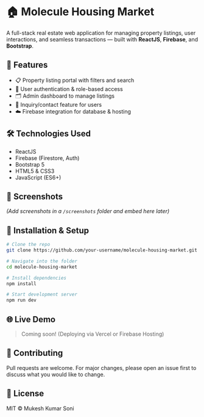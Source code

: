 # 🏠 Molecule Housing Market

A full-stack real estate web application for managing property listings, user interactions, and seamless transactions — built with **ReactJS**, **Firebase**, and **Bootstrap**.

## 🚀 Features

- 📋 Property listing portal with filters and search
- 🔐 User authentication & role-based access
- 🗂️ Admin dashboard to manage listings
- 💬 Inquiry/contact feature for users
- ☁️ Firebase integration for database & hosting

## 🛠️ Technologies Used

- ReactJS
- Firebase (Firestore, Auth)
- Bootstrap 5
- HTML5 & CSS3
- JavaScript (ES6+)

## 📸 Screenshots

*(Add screenshots in a `/screenshots` folder and embed here later)*

## 🔧 Installation & Setup

```bash
# Clone the repo
git clone https://github.com/your-username/molecule-housing-market.git

# Navigate into the folder
cd molecule-housing-market

# Install dependencies
npm install

# Start development server
npm run dev
```

## 🌐 Live Demo

> Coming soon! (Deploying via Vercel or Firebase Hosting)

## 🤝 Contributing

Pull requests are welcome. For major changes, please open an issue first to discuss what you would like to change.

## 📄 License

MIT © Mukesh Kumar Soni
